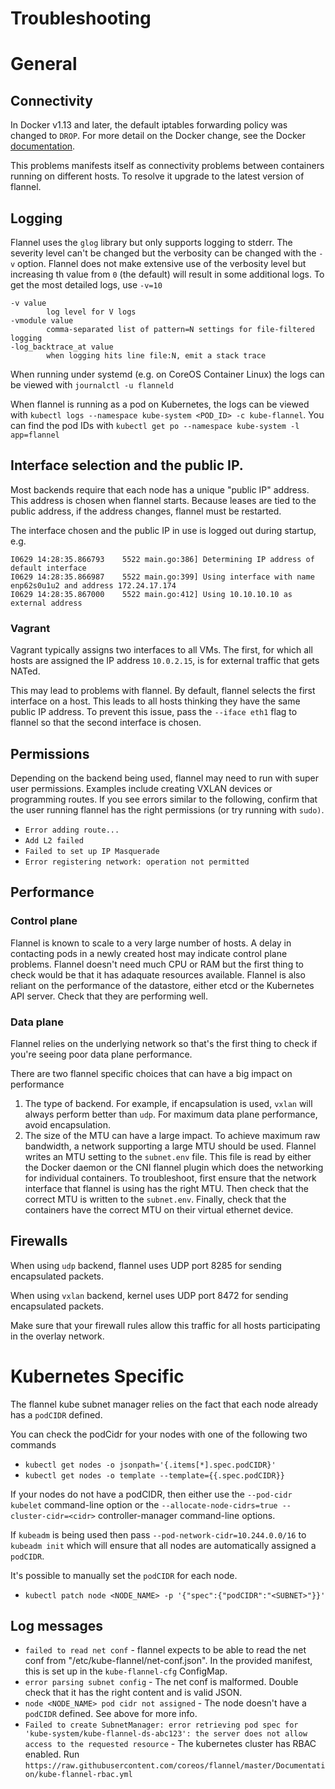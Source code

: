 # Troubleshooting

# General

## Connectivity
In Docker v1.13 and later, the default iptables forwarding policy was changed to `DROP`. For more detail on the Docker change, see the Docker [documentation](https://docs.docker.com/engine/userguide/networking/default_network/container-communication/#container-communication-between-hosts).

This problems manifests itself as connectivity problems between containers running on different hosts. To resolve it upgrade to the latest version of flannel.


## Logging
Flannel uses the `glog` library but only supports logging to stderr. The severity level can't be changed but the verbosity can be changed with the `-v` option. Flannel does not make extensive use of the verbosity level but increasing th value from `0` (the default) will result in some additional logs. To get the most detailed logs, use `-v=10`

```
-v value
    	log level for V logs
-vmodule value
    	comma-separated list of pattern=N settings for file-filtered logging
-log_backtrace_at value
    	when logging hits line file:N, emit a stack trace
```

When running under systemd (e.g. on CoreOS Container Linux) the logs can be viewed with `journalctl -u flanneld`

When flannel is running as a pod on Kubernetes, the logs can be viewed with `kubectl logs --namespace kube-system <POD_ID> -c kube-flannel`. You can find the pod IDs with `kubectl get po --namespace kube-system -l app=flannel`

## Interface selection and the public IP.
Most backends require that each node has a unique "public IP" address. This address is chosen when flannel starts. Because leases are tied to the public address, if the address changes, flannel must be restarted.

The interface chosen and the public IP in use is logged out during startup, e.g.
```
I0629 14:28:35.866793    5522 main.go:386] Determining IP address of default interface
I0629 14:28:35.866987    5522 main.go:399] Using interface with name enp62s0u1u2 and address 172.24.17.174
I0629 14:28:35.867000    5522 main.go:412] Using 10.10.10.10 as external address
```

### Vagrant
Vagrant typically assigns two interfaces to all VMs. The first, for which all hosts are assigned the IP address `10.0.2.15`, is for external traffic that gets NATed.

This may lead to problems with flannel. By default, flannel selects the first interface on a host. This leads to all hosts thinking they have the same public IP address. To prevent this issue, pass the `--iface eth1` flag to flannel so that the second interface is chosen.

## Permissions
Depending on the backend being used, flannel may need to run with super user permissions. Examples include creating VXLAN devices or programming routes.  If you see errors similar to the following, confirm that the user running flannel has the right permissions (or try running with `sudo)`.
 * `Error adding route...`
 * `Add L2 failed`
 * `Failed to set up IP Masquerade`
 * `Error registering network: operation not permitted`

## Performance

### Control plane
Flannel is known to scale to a very large number of hosts. A delay in contacting pods in a newly created host may indicate control plane problems. Flannel doesn't need much CPU or RAM but the first thing to check would be that it has adaquate resources available. Flannel is also reliant on the performance of the datastore, either etcd or the Kubernetes API server. Check that they are performing well.

### Data plane
Flannel relies on the underlying network so that's the first thing to check if you're seeing poor data plane performance.

There are two flannel specific choices that can have a big impact on performance
1) The type of backend. For example, if encapsulation is used, `vxlan` will always perform better than `udp`. For maximum data plane performance, avoid encapsulation.
2) The size of the MTU can have a large impact. To achieve maximum raw bandwidth, a network supporting a large MTU should be used. Flannel writes an MTU setting to the `subnet.env` file. This file is read by either the Docker daemon or the CNI flannel plugin which does the networking for individual containers. To troubleshoot, first ensure that the network interface that flannel is using has the right MTU. Then check that the correct MTU is written to the `subnet.env`. Finally, check that the containers have the correct MTU on their virtual ethernet device.


## Firewalls
When using `udp` backend, flannel uses UDP port 8285 for sending encapsulated packets.

When using `vxlan` backend, kernel uses UDP port 8472 for sending encapsulated packets.

Make sure that your firewall rules allow this traffic for all hosts participating in the overlay network.

# Kubernetes Specific
The flannel kube subnet manager relies on the fact that each node already has a `podCIDR` defined.

You can check the podCidr for your nodes with one of the following two commands
* `kubectl get nodes -o jsonpath='{.items[*].spec.podCIDR}'`
* `kubectl get nodes -o template --template={{.spec.podCIDR}}`

If your nodes do not have a podCIDR, then either use the `--pod-cidr kubelet` command-line option or the `--allocate-node-cidrs=true --cluster-cidr=<cidr>` controller-manager command-line options.

If `kubeadm` is being used then pass `--pod-network-cidr=10.244.0.0/16` to `kubeadm init` which will ensure that all nodes are automatically assigned a `podCIDR`.

It's possible to manually set the `podCIDR` for each node.
* `kubectl patch node <NODE_NAME> -p '{"spec":{"podCIDR":"<SUBNET>"}}'`

## Log messages

* `failed to read net conf` - flannel expects to be able to read the net conf from "/etc/kube-flannel/net-conf.json". In the provided manifest, this is set up in the `kube-flannel-cfg` ConfigMap.
* `error parsing subnet config` - The net conf is malformed. Double check that it has the right content and is valid JSON.
* `node <NODE_NAME> pod cidr not assigned` - The node doesn't have a `podCIDR` defined. See above for more info.
* `Failed to create SubnetManager: error retrieving pod spec for 'kube-system/kube-flannel-ds-abc123': the server does not allow access to the requested resource` - The kubernetes cluster has RBAC enabled. Run `https://raw.githubusercontent.com/coreos/flannel/master/Documentation/kube-flannel-rbac.yml`
